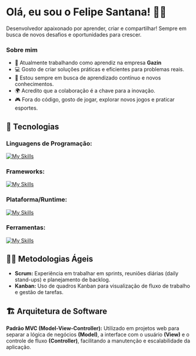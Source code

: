 
# Olá, eu sou o Felipe Santana! 👨‍💻

Desenvolvedor apaixonado por aprender, criar e compartilhar! Sempre em busca de novos desafios e oportunidades para crescer.

### Sobre mim

- 🚀 Atualmente trabalhando como aprendiz na empresa **Gazin**
- 💻 Gosto de criar soluções práticas e eficientes para problemas reais.
- 🧠 Estou sempre em busca de aprendizado contínuo e novos conhecimentos.
- 🌍 Acredito que a colaboração é a chave para a inovação.
- 🎮 Fora do código, gosto de jogar, explorar novos jogos e praticar esportes.

## 🚀 Tecnologias
### Linguagens de Programação:

[![My Skills](https://skillicons.dev/icons?i=,typescript,php,postgres,mysql,js,html,css,sass)](https://skillicons.dev)


### Frameworks:

[![My Skills](https://skillicons.dev/icons?i=,react,laravel,bootstrap)](https://skillicons.dev)

### Plataforma/Runtime:

[![My Skills](https://skillicons.dev/icons?i=,nodejs)](https://skillicons.dev)

### Ferramentas:

[![My Skills](https://skillicons.dev/icons?i=,postman,git,github,docker,vscode,vite,npm)](https://skillicons.dev)


## 🧑‍💻 Metodologias Ágeis

- **Scrum:** Experiência em trabalhar em sprints, reuniões diárias (daily stand-ups) e planejamento de backlog.
- **Kanban:** Uso de quadros Kanban para visualização de fluxo de trabalho e gestão de tarefas.

## 🏗️ Arquitetura de Software

**Padrão MVC (Model-View-Controller):** Utilizado em projetos web para separar a lógica de negócios **(Model)**, a interface com o usuário **(View)** e o controle de fluxo **(Controller)**, facilitando a manutenção e escalabilidade da aplicação.
